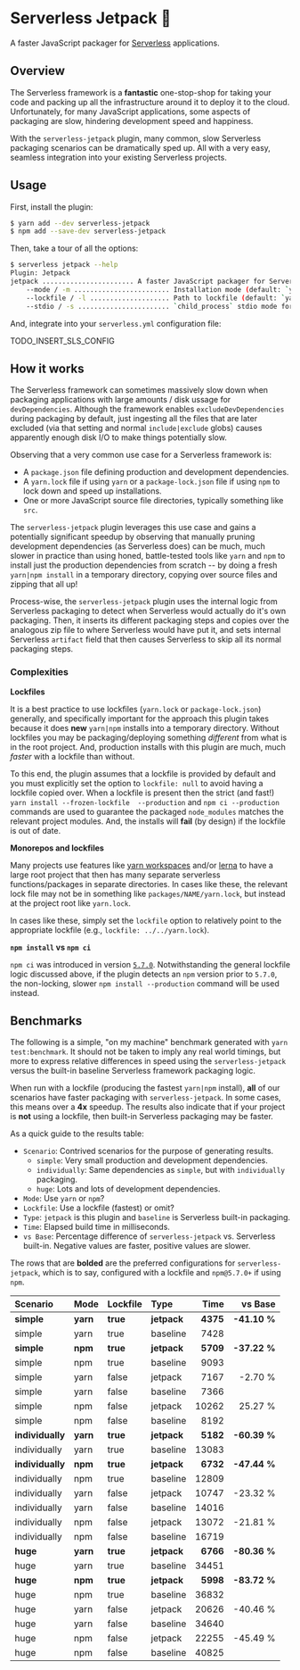 Serverless Jetpack 🚀
====================

A faster JavaScript packager for [Serverless][] applications.

## Overview

The Serverless framework is a **fantastic** one-stop-shop for taking your code and packing up all the infrastructure around it to deploy it to the cloud. Unfortunately, for many JavaScript applications, some aspects of packaging are slow, hindering development speed and happiness.

With the `serverless-jetpack` plugin, many common, slow Serverless packaging scenarios can be dramatically sped up. All with a very easy, seamless integration into your existing Serverless projects.

## Usage

First, install the plugin:

```sh
$ yarn add --dev serverless-jetpack
$ npm add --save-dev serverless-jetpack
```

Then, take a tour of all the options:

```sh
$ serverless jetpack --help
Plugin: Jetpack
jetpack ....................... A faster JavaScript packager for Serverless applications.
    --mode / -m ........................ Installation mode (default: `yarn`)
    --lockfile / -l .................... Path to lockfile (default: `yarn.lock` for `mode: yarn`, `package-lock.json` for `mode: npm`)
    --stdio / -s ....................... `child_process` stdio mode for our shell commands like yarn|npm installs (default: `null`)
```

And, integrate into your `serverless.yml` configuration file:

TODO_INSERT_SLS_CONFIG

## How it works

The Serverless framework can sometimes massively slow down when packaging applications with large amounts / disk ussage for `devDependencies`. Although the framework enables `excludeDevDependencies` during packaging by default, just ingesting all the files that are later excluded (via that setting and normal `include|exclude` globs) causes apparently enough disk I/O to make things potentially slow.

Observing that a very common use case for a Serverless framework is:

- A `package.json` file defining production and development dependencies.
- A `yarn.lock` file if using `yarn` or a `package-lock.json` file if using `npm` to lock down and speed up installations.
- One or more JavaScript source file directories, typically something like `src`.

The `serverless-jetpack` plugin leverages this use case and gains a potentially significant speedup by observing that manually pruning development dependencies (as Serverless does) can be much, much slower in practice than using honed, battle-tested tools like `yarn` and `npm` to install just the production dependencies from scratch -- by doing a fresh `yarn|npm install` in a temporary directory, copying over source files and zipping that all up!

Process-wise, the `serverless-jetpack` plugin uses the internal logic from Serverless packaging to detect when Serverless would actually do it's own packaging. Then, it inserts its different packaging steps and copies over the analogous zip file to where Serverless would have put it, and sets internal Serverless `artifact` field that then causes Serverless to skip all its normal packaging steps.

### Complexities

**Lockfiles**

It is a best practice to use lockfiles (`yarn.lock` or `package-lock.json`) generally, and specifically important for the approach this plugin takes because it does **new** `yarn|npm` installs into a temporary directory. Without lockfiles you may be packaging/deploying something _different_ from what is in the root project. And, production installs with this plugin are much, much _faster_ with a lockfile than without.

To this end, the plugin assumes that a lockfile is provided by default and you must explicitly set the option to `lockfile: null` to avoid having a lockfile copied over. When a lockfile is present then the strict (and fast!) `yarn install --frozen-lockfile  --production` and `npm ci --production` commands are used to guarantee the packaged `node_modules` matches the relevant project modules. And, the installs will **fail** (by design) if the lockfile is out of date.

**Monorepos and lockfiles**

Many projects use features like [yarn workspaces][] and/or [lerna][] to have a large root project that then has many separate serverless functions/packages in separate directories. In cases like these, the relevant lock file may not be in something like `packages/NAME/yarn.lock`, but instead at the project root like `yarn.lock`.

In cases like these, simply set the `lockfile` option to relatively point to the appropriate lockfile (e.g., `lockfile: ../../yarn.lock`).

**`npm install` vs `npm ci`**

`npm ci` was introduced in version [`5.7.0`](https://blog.npmjs.org/post/171139955345/v570). Notwithstanding the general lockfile logic discussed above, if the plugin detects an `npm` version prior to `5.7.0`, the non-locking, slower `npm install --production` command will be used instead.

## Benchmarks

The following is a simple, "on my machine" benchmark generated with `yarn test:benchmark`. It should not be taken to imply any real world timings, but more to express relative differences in speed using the `serverless-jetpack` versus the built-in baseline Serverless framework packaging logic.

When run with a lockfile (producing the fastest `yarn|npm` install), **all** of our scenarios have faster packaging with `serverless-jetpack`. In some cases, this means over a **4x** speedup. The results also indicate that if your project is **not** using a lockfile, then built-in Serverless packaging may be faster.

As a quick guide to the results table:

- `Scenario`: Contrived scenarios for the purpose of generating results.
    - `simple`: Very small production and development dependencies.
    - `individually`: Same dependencies as `simple`, but with `individually` packaging.
    - `huge`: Lots and lots of development dependencies.
- `Mode`: Use `yarn` or `npm`?
- `Lockfile`: Use a lockfile (fastest) or omit?
- `Type`: `jetpack` is this plugin and `baseline` is Serverless built-in packaging.
- `Time`: Elapsed build time in milliseconds.
- `vs Base`: Percentage difference of `serverless-jetpack` vs. Serverless built-in. Negative values are faster, positive values are slower.

The rows that are **bolded** are the preferred configurations for `serverless-jetpack`, which is to say, configured with a lockfile and `npm@5.7.0+` if using `npm`.

| Scenario         | Mode     | Lockfile | Type        |     Time |      vs Base |
| :--------------- | :------- | :------- | :---------- | -------: | -----------: |
| **simple**       | **yarn** | **true** | **jetpack** | **4375** | **-41.10 %** |
| simple           | yarn     | true     | baseline    |     7428 |              |
| **simple**       | **npm**  | **true** | **jetpack** | **5709** | **-37.22 %** |
| simple           | npm      | true     | baseline    |     9093 |              |
| simple           | yarn     | false    | jetpack     |     7167 |      -2.70 % |
| simple           | yarn     | false    | baseline    |     7366 |              |
| simple           | npm      | false    | jetpack     |    10262 |      25.27 % |
| simple           | npm      | false    | baseline    |     8192 |              |
| **individually** | **yarn** | **true** | **jetpack** | **5182** | **-60.39 %** |
| individually     | yarn     | true     | baseline    |    13083 |              |
| **individually** | **npm**  | **true** | **jetpack** | **6732** | **-47.44 %** |
| individually     | npm      | true     | baseline    |    12809 |              |
| individually     | yarn     | false    | jetpack     |    10747 |     -23.32 % |
| individually     | yarn     | false    | baseline    |    14016 |              |
| individually     | npm      | false    | jetpack     |    13072 |     -21.81 % |
| individually     | npm      | false    | baseline    |    16719 |              |
| **huge**         | **yarn** | **true** | **jetpack** | **6766** | **-80.36 %** |
| huge             | yarn     | true     | baseline    |    34451 |              |
| **huge**         | **npm**  | **true** | **jetpack** | **5998** | **-83.72 %** |
| huge             | npm      | true     | baseline    |    36832 |              |
| huge             | yarn     | false    | jetpack     |    20626 |     -40.46 % |
| huge             | yarn     | false    | baseline    |    34640 |              |
| huge             | npm      | false    | jetpack     |    22255 |     -45.49 % |
| huge             | npm      | false    | baseline    |    40825 |              |

[Serverless]: https://serverless.com/
[lerna]: https://lerna.js.org/
[yarn workspaces]: https://yarnpkg.com/lang/en/docs/workspaces/

